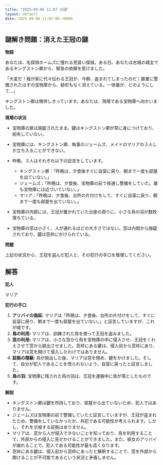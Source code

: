 ```yaml
---
title: "2025-09-06 11:07 の謎"
layout: default
date: 2025-09-06 11:07:00 +0900
---
```

## 謎解き問題：消えた王冠の謎

**物語**

あなたは、名探偵ホームズに憧れる見習い探偵。ある日、あなたは古城の城主であるキングストン卿から、緊急の依頼を受けました。

「大変だ！我が家に代々伝わる王冠が、今朝、盗まれてしまったのだ！厳重に警備されたはずの宝物庫から、跡形もなく消えている。一体誰が、どのようにして…」

キングストン卿は憔悴しきっています。あなたは、現場である宝物庫へ向かいました。

**現場の状況**

*   宝物庫の扉は施錠されたまま。鍵はキングストン卿が常に身につけており、紛失していない。
*   宝物庫には、キングストン卿、執事のジェームズ、メイドのマリアの３人しか立ち入ることができない。
*   昨晩、３人はそれぞれ以下の証言をしています。

    *   キングストン卿：「昨晩は、夕食後すぐに自室に戻り、朝まで一度も部屋を出ていない。」
    *   ジェームズ：「昨晩は、夕食後、宝物庫の前で夜通し警備をしていた。誰も宝物庫には近づいていない。」
    *   マリア：「昨晩は、夕食後、台所の片付けをして、すぐに自室に戻り、朝まで一度も部屋を出ていない。」
*   宝物庫の内部には、王冠が置かれていた台座の周りに、小さな鳥の羽が数枚落ちている。
*   宝物庫の窓は小さく、人が通れるほどの大きさではない。窓は内側から施錠されており、鍵は窓枠にかけられている。

**問題**

上記の状況から、王冠を盗んだ犯人と、その犯行の手口を推理してください。

## 解答

**犯人**

マリア

**犯行の手口**

1.  **アリバイの偽証:** マリアは「昨晩は、夕食後、台所の片付けをして、すぐに自室に戻り、朝まで一度も部屋を出ていない。」と証言していますが、これが嘘です。
2.  **鳥の利用:** マリアは、訓練された鳥を使って王冠を盗みました。
3.  **窓の利用:** マリアは、小さな窓から鳥を宝物庫の中に侵入させ、王冠をくわえさせて窓から脱出させました。窓枠にある鍵は、侵入前から窓枠にあり、マリアは窓を開けて侵入したわけではありません。
4.  **証拠の隠蔽:** 鳥が脱出した後、マリアは窓を閉め、鍵をかけました。そして、自分が犯人であることを悟られないよう、自室に戻ったと証言しました。
5.  **鳥の羽:** 宝物庫に残された鳥の羽は、王冠を運搬中に鳥が落としたものです。

**解説**

*   キングストン卿は鍵を所持しており、部屋から出ていないため、犯人ではありません。
*   ジェームズは宝物庫の前で警備していたと証言していますが、王冠が盗まれたため、警備をしていなかったか、共犯である可能性が考えられます。しかし、それを示唆する証拠はありません。
*   マリアは、窓から人が侵入できないことを知っており、鳥を利用することで、外部からの侵入に見せかけることができました。また、彼女のアリバイが崩れることで、犯人である可能性が最も高くなります。
*   窓枠にある鍵は、侵入前から窓枠にあったと解釈することで、窓を外部から開けることが不可能であるという状況と矛盾しません。
